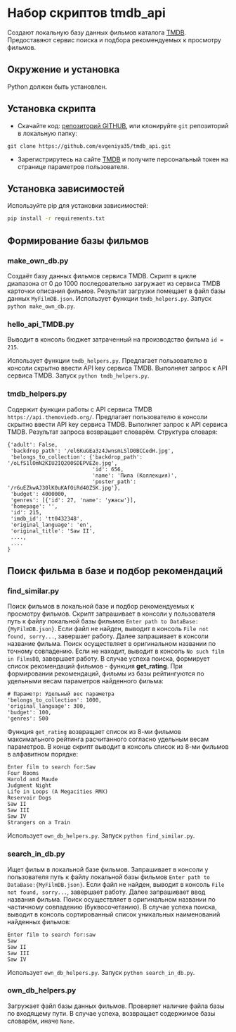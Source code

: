 # Набор скриптов tmdb_api
Cоздают локальную базу данных фильмов каталога [TMDB](https://www.themoviedb.org/). Предоставяют сервис поиска и подбора рекомендуемых к просмотру фильмов.

## Окружение и установка
Python должен быть установлен.

## Установка скрипта
- Скачайте код: [репозиторий GITHUB](https://github.com/evgeniya35/tmdb_api.git), или клонируйте `git` репозиторий в локальную папку:
```
git clone https://github.com/evgeniya35/tmdb_api.git
```
- Зарегистрирутесь на сайте [TMDB](https://www.themoviedb.org/) и получите персональный токен на странице параметров пользователя.

## Установка зависимостей
Используйте pip для установки зависимостей:
```bash
pip install -r requirements.txt
```

## Формирование базы фильмов
### make_own_db.py
Создаёт базу данных фильмов сервиса TMDB. Скрипт в цикле диапазона от 0 до 1000 последовательно загружает из сервиса TMDB карточки описания фильмов. Результат загрузки помещает в файл базы данных `MyFilmDB.json`. 
Использует функции `tmdb_helpers.py`.
Запуск `python make_own_db.py`.

### hello_api_TMDB.py
Выводит в консоль бюджет затраченный на производство фильма `id = 215`.

Использует функции `tmdb_helpers.py`. Предлагает пользователю в консоли скрытно ввести API key сервиса TMDB. Выполняет запрос к API сервиса TMDB.
Запуск `python tmdb_helpers.py`.


### tmdb_helpers.py
Содержит функции работы с API сервиса TMDB `https://api.themoviedb.org/`.
Предлагает пользователю в консоли скрытно ввести API key сервиса TMDB. 
Выполняет запрос к API сервиса TMDB. Результат запроса возвращает словарём. Структура словаря:
```
{'adult': False,
 'backdrop_path': '/el6KuGEa3z4JwnsmLSlD0BCCedH.jpg',
 'belongs_to_collection': {'backdrop_path': '/oLfS1lOmN2KIU2IQ200SDEPVEZe.jpg',
                           'id': 656,
                           'name': 'Пила (Коллекция)',
                           'poster_path': '/r6uEZkwAJ30lK0uKAfOiRd40ZSK.jpg'},
 'budget': 4000000,
 'genres': [{'id': 27, 'name': 'ужасы'}],
 'homepage': '',
 'id': 215,
 'imdb_id': 'tt0432348',
 'original_language': 'en',
 'original_title': 'Saw II',
 ....,
 ....
}
 ```
## Поиск фильма в базе и подбор рекомендаций
### find_similar.py
Поиск фильмов в локальной базе и подбор рекомендуемых к просмотру фильмов. 
Скрипт запрашивает в консоли у пользователя путь к файлу локальной базы фильмов `Enter path to DataBase:{MyFilmDB.json}`. Если файл не найден, выводит в консоль `File not found, sorry...`, завершает работу.
Далее запрашивает в консоли название фильма. Поиск осуществляет в оригинальном названии по точному совпадению. Если не находит, выводит в консоль `No such film in FilmsDB`, завершает работу. В случае успеха поиска, формирует список рекомендаций фильмов - функция **get_rating**. При формировании рекомендаций, фильмы из базы рейтингуются по удельными весам параметров найденного фильма:
```
# Параметр: Удельный вес параметра
'belongs_to_collection': 1000,
'original_language': 300,
'budget': 100,
'genres': 500
```

Функция `get_rating` возвращает список из 8-ми фильмов максимального рейтинга расчитанного согласно удельным весам параметров.
В конце скрипт выводит в консоль список из 8-ми фильмов в алфавитном порядке:
```
Enter film to search for:Saw
Four Rooms
Harold and Maude
Judgment Night
Life in Loops (A Megacities RMX)
Reservoir Dogs
Saw II
Saw III
Saw IV
Strangers on a Train
``` 
Использует `own_db_helpers.py`.
Запуск `python find_similar.py`.

### search_in_db.py
Ищет фильм в локальной базе фильмов.
Запрашивает в консоли у пользователя путь к файлу локальной базы фильмов `Enter path to DataBase:{MyFilmDB.json}`. Если файл не найден, выводит в консоль `File not found, sorry...`, завершает работу.
Далее запрашивает ввод названия фильма. Поиск осуществляет в оригинальном названии по частичному совпадению (буквосочетанию). В случае успеха поиска, выводит в консоль сортированный список уникальных наименований найденных фильмов:
```
Enter film to search for:saw
Saw
Saw II
Saw III
Saw IV
```
Использует `own_db_helpers.py`.
Запуск `python search_in_db.py`.

### own_db_helpers.py
Загружает файл базы данных фильмов. 
Проверяет наличие файла базы по входящему пути. В случае успеха, возвращает содержимое базы словарём, иначе `None`.
